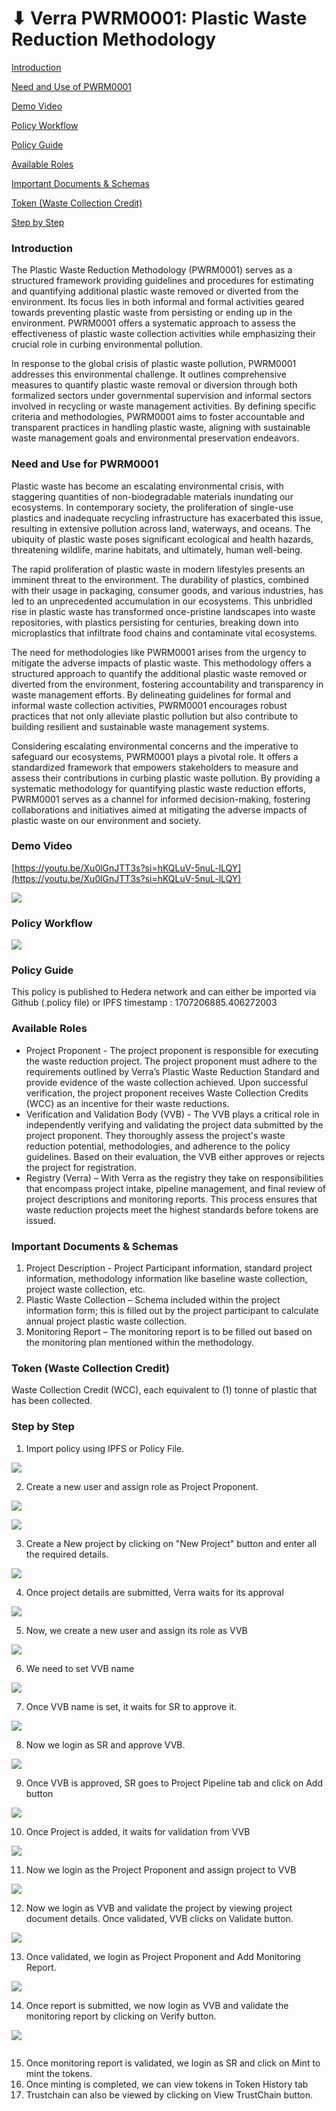 # ⬇ Verra PWRM0001: Plastic Waste Reduction Methodology

[Introduction](verra-pwrm0001-plastic-waste-reduction-methodology.md#\_toc1946396156)

[Need and Use of PWRM0001](verra-pwrm0001-plastic-waste-reduction-methodology.md#need-and-use-for-pwrm0001)

[Demo Video](verra-pwrm0001-plastic-waste-reduction-methodology.md#\_toc192784261)

[Policy Workflow](verra-pwrm0001-plastic-waste-reduction-methodology.md#\_toc895640644)

[Policy Guide](verra-pwrm0001-plastic-waste-reduction-methodology.md#\_toc1368814671)

[Available Roles](verra-pwrm0001-plastic-waste-reduction-methodology.md#\_toc689999990)

[Important Documents & Schemas](verra-pwrm0001-plastic-waste-reduction-methodology.md#\_toc1741613673)

[Token (Waste Collection Credit)](verra-pwrm0001-plastic-waste-reduction-methodology.md#\_toc793059434)

[Step by Step](verra-pwrm0001-plastic-waste-reduction-methodology.md#\_toc2139421507)

### Introduction <a href="#toc1946396156" id="toc1946396156"></a>

The Plastic Waste Reduction Methodology (PWRM0001) serves as a structured framework providing guidelines and procedures for estimating and quantifying additional plastic waste removed or diverted from the environment. Its focus lies in both informal and formal activities geared towards preventing plastic waste from persisting or ending up in the environment. PWRM0001 offers a systematic approach to assess the effectiveness of plastic waste collection activities while emphasizing their crucial role in curbing environmental pollution.

In response to the global crisis of plastic waste pollution, PWRM0001 addresses this environmental challenge. It outlines comprehensive measures to quantify plastic waste removal or diversion through both formalized sectors under governmental supervision and informal sectors involved in recycling or waste management activities. By defining specific criteria and methodologies, PWRM0001 aims to foster accountable and transparent practices in handling plastic waste, aligning with sustainable waste management goals and environmental preservation endeavors.

### Need and Use for PWRM0001

Plastic waste has become an escalating environmental crisis, with staggering quantities of non-biodegradable materials inundating our ecosystems. In contemporary society, the proliferation of single-use plastics and inadequate recycling infrastructure has exacerbated this issue, resulting in extensive pollution across land, waterways, and oceans. The ubiquity of plastic waste poses significant ecological and health hazards, threatening wildlife, marine habitats, and ultimately, human well-being.

The rapid proliferation of plastic waste in modern lifestyles presents an imminent threat to the environment. The durability of plastics, combined with their usage in packaging, consumer goods, and various industries, has led to an unprecedented accumulation in our ecosystems. This unbridled rise in plastic waste has transformed once-pristine landscapes into waste repositories, with plastics persisting for centuries, breaking down into microplastics that infiltrate food chains and contaminate vital ecosystems.

The need for methodologies like PWRM0001 arises from the urgency to mitigate the adverse impacts of plastic waste. This methodology offers a structured approach to quantify the additional plastic waste removed or diverted from the environment, fostering accountability and transparency in waste management efforts. By delineating guidelines for formal and informal waste collection activities, PWRM0001 encourages robust practices that not only alleviate plastic pollution but also contribute to building resilient and sustainable waste management systems.

Considering escalating environmental concerns and the imperative to safeguard our ecosystems, PWRM0001 plays a pivotal role. It offers a standardized framework that empowers stakeholders to measure and assess their contributions in curbing plastic waste pollution. By providing a systematic methodology for quantifying plastic waste reduction efforts, PWRM0001 serves as a channel for informed decision-making, fostering collaborations and initiatives aimed at mitigating the adverse impacts of plastic waste on our environment and society.

### Demo Video <a href="#toc192784261" id="toc192784261"></a>

[https://youtu.be/Xu0lGnJTT3s?si=hKQLuV-5nuL-lLQY](https://youtu.be/Xu0lGnJTT3s?si=hKQLuV-5nuL-lLQY)

![](<../../../.gitbook/assets/0 (4).jpeg>)

### Policy Workflow <a href="#toc895640644" id="toc895640644"></a>

![](<../../../.gitbook/assets/1 (10).png>)

### Policy Guide <a href="#toc1368814671" id="toc1368814671"></a>

This policy is published to Hedera network and can either be imported via Github (.policy file) or IPFS timestamp : 1707206885.406272003

### Available Roles <a href="#toc689999990" id="toc689999990"></a>

* Project Proponent - The project proponent is responsible for executing the waste reduction project. The project proponent must adhere to the requirements outlined by Verra’s Plastic Waste Reduction Standard and provide evidence of the waste collection achieved. Upon successful verification, the project proponent receives Waste Collection Credits (WCC) as an incentive for their waste reductions.
* Verification and Validation Body (VVB) - The VVB plays a critical role in independently verifying and validating the project data submitted by the project proponent. They thoroughly assess the project's waste reduction potential, methodologies, and adherence to the policy guidelines. Based on their evaluation, the VVB either approves or rejects the project for registration.
* Registry (Verra) – With Verra as the registry they take on responsibilities that encompass project intake, pipeline management, and final review of project descriptions and monitoring reports. This process ensures that waste reduction projects meet the highest standards before tokens are issued.

### Important Documents & Schemas <a href="#toc1741613673" id="toc1741613673"></a>

1. Project Description - Project Participant information, standard project information, methodology information like baseline waste collection, project waste collection, etc.
2. Plastic Waste Collection – Schema included within the project information form; this is filled out by the project participant to calculate annual project plastic waste collection.
3. Monitoring Report – The monitoring report is to be filled out based on the monitoring plan mentioned within the methodology.

### Token (Waste Collection Credit) <a href="#toc793059434" id="toc793059434"></a>

Waste Collection Credit (WCC), each equivalent to (1) tonne of plastic that has been collected.

### Step by Step <a href="#toc2139421507" id="toc2139421507"></a>

1. Import policy using IPFS or Policy File.

![](<../../../.gitbook/assets/2 (13).png>)

2. Create a new user and assign role as Project Proponent.

![](<../../../.gitbook/assets/3 (9).png>)

![](<../../../.gitbook/assets/4 (8).png>)

3. Create a New project by clicking on "New Project" button and enter all the required details.

![](<../../../.gitbook/assets/5 (11).png>)

4. Once project details are submitted, Verra waits for its approval

![](<../../../.gitbook/assets/6 (10).png>)

5. Now, we create a new user and assign its role as VVB

![](<../../../.gitbook/assets/7 (10).png>)

6. We need to set VVB name

![](<../../../.gitbook/assets/8 (11).png>)

7. Once VVB name is set, it waits for SR to approve it.

![](<../../../.gitbook/assets/9 (9).png>)

8. Now we login as SR and approve VVB.

![](<../../../.gitbook/assets/10 (9).png>)

9. Once VVB is approved, SR goes to Project Pipeline tab and click on Add button

![](<../../../.gitbook/assets/11 (8).png>)

10. Once Project is added, it waits for validation from VVB

![](<../../../.gitbook/assets/12 (8).png>)

11. Now we login as the Project Proponent and assign project to VVB

![](<../../../.gitbook/assets/13 (9).png>)

12. Now we login as VVB and validate the project by viewing project document details. Once validated, VVB clicks on Validate button.

![](<../../../.gitbook/assets/14 (7).png>)

13. Once validated, we login as Project Proponent and Add Monitoring Report.

![](<../../../.gitbook/assets/15 (8).png>)

14. Once report is submitted, we now login as VVB and validate the monitoring report by clicking on Verify button.

![](<../../../.gitbook/assets/16 (7).png>)

<figure><img src="../../../.gitbook/assets/image (400).png" alt=""><figcaption></figcaption></figure>

15. Once monitoring report is validated, we login as SR and click on Mint to mint the tokens.
16. Once minting is completed, we can view tokens in Token History tab
17. Trustchain can also be viewed by clicking on View TrustChain button.
